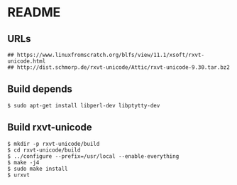 README
======

## URLs

```
## https://www.linuxfromscratch.org/blfs/view/11.1/xsoft/rxvt-unicode.html
## http://dist.schmorp.de/rxvt-unicode/Attic/rxvt-unicode-9.30.tar.bz2
```

## Build depends

```
$ sudo apt-get install libperl-dev libptytty-dev
```

## Build rxvt-unicode

```
$ mkdir -p rxvt-unicode/build
$ cd rxvt-unicode/build
$ ../configure --prefix=/usr/local --enable-everything
$ make -j4
$ sudo make install
$ urxvt
```
